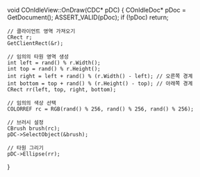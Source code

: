 void COnIdleView::OnDraw(CDC* pDC)
{
    COnIdleDoc* pDoc = GetDocument();
    ASSERT_VALID(pDoc);
    if (!pDoc)
        return;

    // 클라이언트 영역 가져오기
    CRect r;
    GetClientRect(&r);

    // 임의의 타원 영역 생성
    int left = rand() % r.Width();
    int top = rand() % r.Height();
    int right = left + rand() % (r.Width() - left); // 오른쪽 경계
    int bottom = top + rand() % (r.Height() - top); // 아래쪽 경계
    CRect rr(left, top, right, bottom);

    // 임의의 색상 선택
    COLORREF rc = RGB(rand() % 256, rand() % 256, rand() % 256);

    // 브러시 설정
    CBrush brush(rc);
    pDC->SelectObject(&brush);

    // 타원 그리기
    pDC->Ellipse(rr);
}
